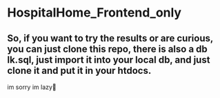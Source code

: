 # HospitalHome_Frontend_only
## So, if you want to try the results or are curious, you can just clone this repo, there is also a db lk.sql, just import it into your local db, and just clone it and put it in your htdocs.
im sorry im lazy🙂
